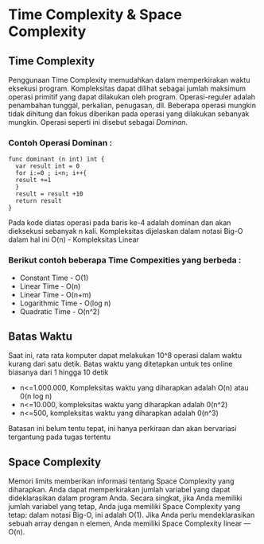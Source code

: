 # Time Complexity & Space Complexity

## Time Complexity

Penggunaan Time Complexity memudahkan dalam memperkirakan waktu eksekusi program. Kompleksitas dapat dilihat sebagai jumlah maksimum operasi primitif yang dapat dilakukan oleh program. Operasi-reguler adalah penambahan tunggal, perkalian, penugasan, dll. Beberapa operasi mungkin tidak dihitung dan fokus diberikan pada operasi yang dilakukan sebanyak mungkin. Operasi seperti ini disebut sebagai _Dominan_.

### Contoh Operasi Dominan :

```
func dominant (n int) int {
  var result int = 0
  for i:=0 ; i<n; i++{
  result +=1
  }
  result = result +10
  return result
}
```

Pada kode diatas operasi pada baris ke-4 adalah dominan dan akan dieksekusi sebanyak n kali. Kompleksitas dijelaskan dalam notasi Big-O dalam hal ini O(n) - Kompleksitas Linear

### Berikut contoh beberapa Time Compexities yang berbeda :

- Constant Time - O(1)
- Linear Time - O(n)
- Linear Time - O(n+m)
- Logarithmic Time - O(log n)
- Quadratic Time - O(n^2)

## Batas Waktu

Saat ini, rata rata komputer dapat melakukan 10^8 operasi dalam waktu kurang dari satu detik. Batas waktu yang ditetapkan untuk tes online biasanya dari 1 hingga 10 detik

- n<=1.000.000, Kompleksitas waktu yang diharapkan adalah O(n) atau 0(n log n)
- n<=10.000, kompleksitas waktu yang diharapkan adalah 0(n^2)
- n<=500, kompleksitas waktu yang diharapkan adalah 0(n^3)

Batasan ini belum tentu tepat, ini hanya perkiraan dan akan bervariasi tergantung pada tugas tertentu

## Space Complexity

Memori limits memberikan informasi tentang Space Complexity yang diharapkan. Anda dapat memperkirakan jumlah variabel yang dapat dideklarasikan dalam program Anda. Secara singkat, jika Anda memiliki jumlah variabel yang tetap, Anda juga memiliki Space Complexity yang tetap: dalam notasi Big-O, ini adalah O(1). Jika Anda perlu mendeklarasikan sebuah array dengan n elemen, Anda memiliki Space Complexity linear — O(n).
